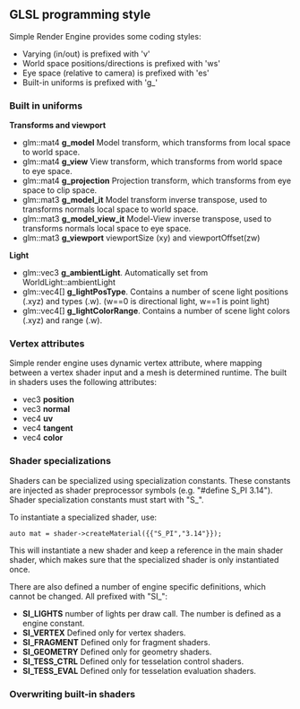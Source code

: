 ## GLSL programming style

Simple Render Engine provides some coding styles:

* Varying (in/out) is prefixed with 'v'
* World space positions/directions is prefixed with 'ws'
* Eye space (relative to camera) is prefixed with 'es'
* Built-in uniforms is prefixed with 'g_'

### Built in uniforms

**Transforms and viewport**

* glm::mat4 **g_model** Model transform, which transforms from local space to world space. 
* glm::mat4 **g_view** View transform, which transforms from world space to eye space.
* glm::mat4 **g_projection** Projection transform, which transforms from eye space to clip space.
* glm::mat3 **g_model_it** Model transform inverse transpose, used to transforms normals local space to world space.
* glm::mat3 **g_model_view_it** Model-View inverse transpose, used to transforms normals local space to eye space.
* glm::mat3 **g_viewport** viewportSize (xy) and viewportOffset(zw)

**Light**

* glm::vec3 **g_ambientLight**. Automatically set from WorldLight::ambientLight
* glm::vec4[] **g_lightPosType**. Contains a number of scene light positions (.xyz) and types (.w). (w==0 is directional light, w==1 is point light)
* glm::vec4[] **g_lightColorRange**. Contains a number of scene light colors (.xyz) and range (.w). 

### Vertex attributes

Simple render engine uses dynamic vertex attribute, where mapping between a vertex shader input and a mesh is determined runtime.
The built in shaders uses the following attributes:

* vec3 **position**
* vec3 **normal**
* vec4 **uv**
* vec4 **tangent**
* vec4 **color**

### Shader specializations

Shaders can be specialized using specialization constants. These constants are injected as shader preprocessor 
symbols (e.g. "#define S_PI 3.14"). Shader specialization constants must start with "S_".

To instantiate a specialized shader, use:

```
auto mat = shader->createMaterial({{"S_PI","3.14"}});
```

This will instantiate a new shader and keep a reference in the main shader shader, which makes sure that the specialized 
shader is only instantiated once.

There are also defined a number of engine specific definitions, which cannot be changed. All prefixed with "SI_":

* **SI_LIGHTS** number of lights per draw call. The number is defined as a engine constant.
* **SI_VERTEX** Defined only for vertex shaders.
* **SI_FRAGMENT** Defined only for fragment shaders.
* **SI_GEOMETRY** Defined only for geometry shaders.
* **SI_TESS_CTRL** Defined only for tesselation control shaders.
* **SI_TESS_EVAL** Defined only for tesselation evaluation shaders.


### Overwriting built-in shaders

